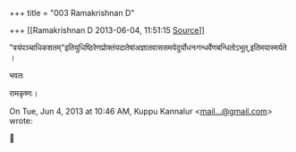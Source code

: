 +++
title = "003 Ramakrishnan D"

+++
[[Ramakrishnan D	2013-06-04, 11:51:15 [Source](https://groups.google.com/g/samskrita/c/VUODEq7HZU8)]]



"वयंपञ्चाधिकशतम्"इतियुधिष्ठिरेणप्रोक्तंयदातेषांअज्ञातवास‍समयेदुर्योधनःगन्धर्वेणबन्धितोऽभूत्,इतिमयास्मर्यते।

भवतः

रामकृष्णः।

  
  

On Tue, Jun 4, 2013 at 10:46 AM, Kuppu Kannalur \<[mail...@gmail.com]()\> wrote:  



